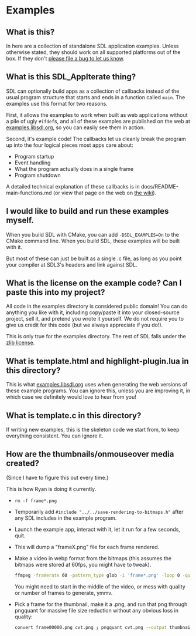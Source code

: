 # Examples

## What is this?

In here are a collection of standalone SDL application examples. Unless
otherwise stated, they should work on all supported platforms out of the box.
If they don't [please file a bug to let us know](https://github.com/libsdl-org/SDL/issues/new).


## What is this SDL_AppIterate thing?

SDL can optionally build apps as a collection of callbacks instead of the
usual program structure that starts and ends in a function called `main`.
The examples use this format for two reasons.

First, it allows the examples to work when built as web applications without
a pile of ugly `#ifdef`s, and all of these examples are published on the web
at [examples.libsdl.org](https://examples.libsdl.org/), so you can easily see
them in action.

Second, it's example code! The callbacks let us cleanly break the program up
into the four logical pieces most apps care about:

- Program startup
- Event handling
- What the program actually does in a single frame
- Program shutdown

A detailed technical explanation of these callbacks is in
docs/README-main-functions.md (or view that page on the web on
[the wiki](https://wiki.libsdl.org/SDL3/README/main-functions#main-callbacks-in-sdl3)).


## I would like to build and run these examples myself.

When you build SDL with CMake, you can add `-DSDL_EXAMPLES=On` to the
CMake command line. When you build SDL, these examples will be built with it.

But most of these can just be built as a single .c file, as long as you point
your compiler at SDL3's headers and link against SDL.


## What is the license on the example code? Can I paste this into my project?

All code in the examples directory is considered public domain! You can do
anything you like with it, including copy/paste it into your closed-source
project, sell it, and pretend you wrote it yourself. We do not require you to
give us credit for this code (but we always appreciate if you do!).

This is only true for the examples directory. The rest of SDL falls under the
[zlib license](https://github.com/libsdl-org/SDL/blob/main/LICENSE.txt).


## What is template.html and highlight-plugin.lua in this directory?

This is what [examples.libsdl.org](https://examples.libsdl.org/) uses when
generating the web versions of these example programs. You can ignore this,
unless you are improving it, in which case we definitely would love to hear
from you!


## What is template.c in this directory?

If writing new examples, this is the skeleton code we start from, to keep
everything consistent. You can ignore it.


## How are the thumbnails/onmouseover media created?

(Since I have to figure this out every time.)

This is how Ryan is doing it currently.

- `rm -f frame*.png`
- Temporarily add `#include "../../save-rendering-to-bitmaps.h"` after any SDL
  includes in the example program.
- Launch the example app, interact with it, let it run for a few seconds, quit.
- This will dump a "frameX.png" file for each frame rendered.
- Make a video in webp format from the bitmaps (this assumes the bitmaps were
  stored at 60fps, you might have to tweak).

  ```bash
  ffmpeg -framerate 60 -pattern_type glob -i 'frame*.png' -loop 0 -quality 40 -r 10 -frames:v 40 onmouseover.webp
  ```

  You might need to start in the middle of the video, or mess with quality or
  number of frames to generate, ymmv.
- Pick a frame for the thumbnail, make it a .png, and run that png through
  pngquant for massive file size reduction without any obvious loss in quality:

  ```bash
  convert frame00000.png cvt.png ; pngquant cvt.png --output thumbnail.png ; rm -f cvt.png
  ```

